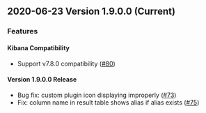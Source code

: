 ## 2020-06-23 Version 1.9.0.0 (Current)

### Features
#### Kibana Compatibility

- Support v7.8.0 compatibility ([#80](https://github.com/opendistro-for-elasticsearch/sql-workbench/pull/80))

#### Version 1.9.0.0 Release

- Bug fix: custom plugin icon displaying improperly ([#73](https://github.com/opendistro-for-elasticsearch/sql-workbench/pull/73))
- Fix: column name in result table shows alias if alias exists ([#75](https://github.com/opendistro-for-elasticsearch/sql-workbench/pull/75))
